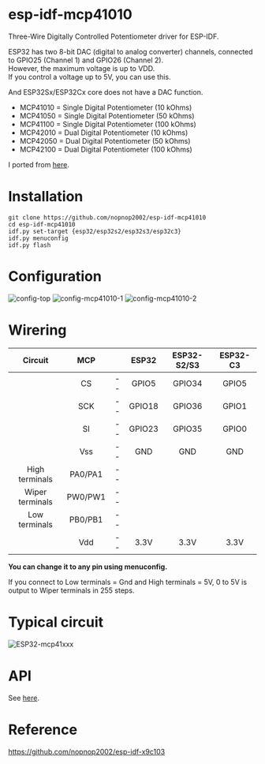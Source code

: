 # esp-idf-mcp41010
Three-Wire Digitally Controlled Potentiometer driver for ESP-IDF.   

ESP32 has two 8-bit DAC (digital to analog converter) channels, connected to GPIO25 (Channel 1) and GPIO26 (Channel 2).   
However, the maximum voltage is up to VDD.   
If you control a voltage up to 5V, you can use this.   

And ESP32Sx/ESP32Cx core does not have a DAC function.   

- MCP41010 = Single Digital Potentiometer (10 kOhms)   
- MCP41050 = Single Digital Potentiometer (50 kOhms)   
- MCP41100 = Single Digital Potentiometer (100 kOhms)   
- MCP42010 = Dual Digital Potentiometer (10 kOhms)   
- MCP42050 = Dual Digital Potentiometer (50 kOhms)   
- MCP42100 = Dual Digital Potentiometer (100 kOhms)   

I ported from [here](https://github.com/sleemanj/MCP41_Simple).   

# Installation

```Shell
git clone https://github.com/nopnop2002/esp-idf-mcp41010
cd esp-idf-mcp41010
idf.py set-target {esp32/esp32s2/esp32s3/esp32c3}
idf.py menuconfig
idf.py flash
```


# Configuration   

![config-top](https://user-images.githubusercontent.com/6020549/162594830-9db662c0-27e8-4335-95bd-0a5836e913b3.jpg)
![config-mcp41010-1](https://user-images.githubusercontent.com/6020549/162594833-d3f2a8db-cf0c-40f1-be8b-eadece28e402.jpg)
![config-mcp41010-2](https://user-images.githubusercontent.com/6020549/162594835-f059f585-567d-410a-9339-5a962c6d7f8d.jpg)


# Wirering

|Circuit|MCP||ESP32|ESP32-S2/S3|ESP32-C3|
|:-:|:-:|:-:|:-:|:-:|:-:|
||CS|--|GPIO5|GPIO34|GPIO5|
||SCK|--|GPIO18|GPIO36|GPIO1|
||SI|--|GPIO23|GPIO35|GPIO0|
||Vss|--|GND|GND|GND|
|High terminals|PA0/PA1|--||||
|Wiper terminals|PW0/PW1|--||||
|Low terminals|PB0/PB1|--||||
||Vdd|--|3.3V|3.3V|3.3V|

__You can change it to any pin using menuconfig.__   

If you connect to Low terminals = Gnd and High terminals = 5V, 0 to 5V is output to Wiper terminals in 255 steps.   

# Typical circuit
![ESP32-mcp41xxx](https://user-images.githubusercontent.com/6020549/205483845-fed88458-fda2-4610-9f5e-ca5fd434a1f5.jpg)


# API
See [here](https://github.com/sleemanj/MCP41_Simple).


# Reference
https://github.com/nopnop2002/esp-idf-x9c103

